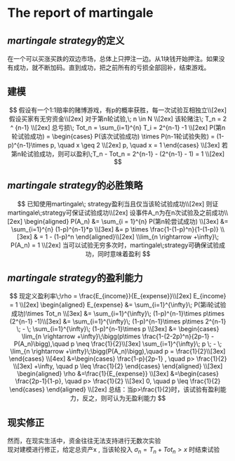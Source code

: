 # The report of martingale
## *martingale strategy*的定义 
在一个可以买涨买跌的双边市场，总体上只押注一边。从1块钱开始押注。如果没有成功，就不断加码。直到成功，把之前所有的亏损全部回补，结束游戏。
## 建模
$$
假设有一个1:1赔率的赌博游戏，有p的概率获胜，每一次试验互相独立\\[2ex]
假设买家有无穷资金\\[2ex]  
对于第n轮试验,\; n \in N \\[2ex]
该轮赌注\; T_n = 2 ^ {n-1} \\[2ex]
总亏损\; Tot_n = \sum_{i=1}^{n} T_i = 2^{n-1} -1 \\[2ex]
P(第n轮试验成功) = 
\begin{cases}   
P(该次试验成功) \times P(n-1轮试验失败) = (1-p)^{n-1}\times p, \quad x \geq 2 \\[2ex]
p, \quad x = 1
\end{cases} \\[3ex]
若第n轮试验成功，则可以盈利\;T_n - Tot_n = 2^{n-1} - (2^{n-1} - 1) = 1 \\[2ex]
$$
## *martingale strategy*的必胜策略
$$
已知使用martingale\; strategy盈利当且仅当该轮试验成功\\[2ex]
则证martingale\;strategy可保证试验成功\\[2ex]
设事件A_n为在n次试验及之前成功\\[2ex]
\begin{aligned}
P(A_n) &= \sum_{i = 1}^{n} P(第n轮尝试成功) \\[3ex] 
&= \sum_{i=1}^{n} (1-p)^{n-1}*p \\[3ex]
&= p \times \frac{1-(1-p)^n}{1-(1-p)} \\[3ex]
& = 1 - (1-p)^n
\end{aligned}\\[2ex]
\\lim_{n \rightarrow +\infty}\; P(A_n) = 1 \\[2ex]
当可以试验无穷多次时，martingale\;strategy可确保试验成功，同时意味着盈利
$$
## *martingale strategy*的盈利能力
$$
现定义盈利率\;\rho = \frac{E_{income}}{E_{expense}}\\[2ex]
E_{income} = 1 \\[2ex]
\begin{aligned}
E_{expense} &= \sum_{i=1}^{\infty}\; P(第i轮试验成功)\times Tot_n \\[3ex]
&= \sum_{i=1}^{\infty}\; (1-p)^{n-1}\times p\times (2^{n-1} -1)\\[3ex]
&= \sum_{i=1}^{\infty}\; (1-p)^{n-1}\times p\times 2^{n-1} \; - \; \sum_{i=1}^{\infty}\; (1-p)^{n-1}\times p \\[3ex]
&=
\begin{cases}
\lim_{n \rightarrow +\infty}\;\bigg(p\times \frac{1-(2-2p)^n}{2p-1} -P(A_n)\bigg),\quad p \neq \frac{1}{2}\\[3ex]
\sum_{i=1}^{\infty}\; p \; - \; \lim_{n \rightarrow +\infty}\;\bigg(P(A_n)\bigg),\quad p = \frac{1}{2}\\[3ex]
\end{cases} \\[4ex]
&=\begin{cases}
\frac{1-p}{2p-1} , \quad p> \frac{1}{2} \\[3ex]
+\infty, \quad p \leq \frac{1}{2}
\end{cases}
\end{aligned} \\[3ex]
\begin{aligned}
\rho &=\frac{1}{E_{expense}} \\[3ex]
&=\begin{cases}
\frac{2p-1}{1-p}, \quad p> \frac{1}{2} \\[3ex]
0, \quad p \leq \frac{1}{2}
\end{cases}
\end{aligned} \\[2ex]
总结：当p>\frac{1}{2}时，该试验有盈利能力，反之，则可认为无盈利能力
$$
## 现实修正
然而，在现实生活中，资金往往无法支持进行无数次实验  
现对建模进行修正，给定总资产x , 当该轮投入 $\sigma_n = T_n + Tot_n > x$ 时结束试验